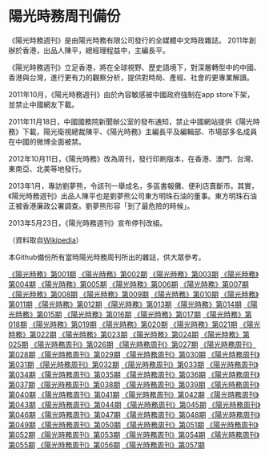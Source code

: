 # 陽光時務周刊備份

《陽光時務週刊》是由陽光時務有限公司發行的全媒體中文時政雜誌。 2011年創辦於香港，出品人陳平，總經理程益中，主編長平。

《陽光時務週刊》立足香港，將在全球視野、歷史語境下，對深層轉型中的中國、香港與台灣，進行更有力的觀察分析，提供對時局、產經、社會的更專業解讀。

2011年10月，《陽光時務週刊》由於內容敏感被中國政府強制在app store下架，並禁止中國網友下載。

2011年11月18日，中國國務院新聞辦公室的發布通知，禁止中國網站提供《陽光時務》下載，陽光衛視總裁陳平、《陽光時務》主編長平及編輯部、市場部多名成員在中國的微博全面被禁。

2012年10月11日，《陽光時務》改為周刊，發行印刷版本，在香港、澳門、台灣、東南亞、北美等地發行。

2013年1月，專訪劉夢熊，令該刊一舉成名，多區書報攤、便利店賣斷市。其實，《陽光時務週刊》出品人陳平也是劉夢熊公司東方明珠石油的董事。東方明珠石油正被香港廉政公署調查。劉夢熊形容「到了最危險的時候」。

2013年5月23日，《陽光時務週刊》宣布停刊改組。

（資料取自[Wikipedia](https://zh.wikipedia.org/zh-tw/%E9%99%BD%E5%85%89%E6%99%82%E5%8B%99%E9%80%B1%E5%88%8A)）

本Github備份所有當時陽光時務周刊所出的雜誌，供大眾參考。

[《陽光時務》第001期](《陽光時務》第001期.pdf)
[《陽光時務》第002期](《陽光時務》第002期.pdf)
[《陽光時務》第003期](《陽光時務》第003期.pdf)
[《陽光時務》第004期](《陽光時務》第004期.pdf)
[《陽光時務》第005期](《陽光時務》第005期.pdf)
[《陽光時務》第006期](《陽光時務》第006期.pdf)
[《陽光時務》第007期](《陽光時務》第007期.pdf)
[《陽光時務》第008期](《陽光時務》第008期.pdf)
[《陽光時務》第009期](《陽光時務》第009期.pdf)
[《陽光時務》第010期](《陽光時務》第010期.pdf)
[《陽光時務》第011期](《陽光時務》第011期.pdf)
[《陽光時務》第012期](《陽光時務》第012期.pdf)
[《陽光時務》第013期](《陽光時務》第013期.pdf)
[《陽光時務》第014期](《陽光時務》第014期.pdf)
[《陽光時務》第015期](《陽光時務》第015期.pdf)
[《陽光時務》第016期](《陽光時務》第016期.pdf)
[《陽光時務》第017期](《陽光時務》第017期.pdf)
[《陽光時務》第018期](《陽光時務》第018期.pdf)
[《陽光時務》第019期](《陽光時務》第019期.pdf)
[《陽光時務》第020期](《陽光時務》第020期.pdf)
[《陽光時務》第021期](《陽光時務》第021期.pdf)
[《陽光時務》第022期](《陽光時務》第022期.pdf)
[《陽光時務》第023期](《陽光時務》第023期.pdf)
[《陽光時務》第024期](《陽光時務》第024期.pdf)
[《陽光時務》第025期](《陽光時務》第025期.pdf)
[《陽光時務周刊》第026期](《陽光時務周刊》第026期.pdf)
[《陽光時務周刊》第027期](《陽光時務周刊》第027期.pdf)
[《陽光時務周刊》第028期](《陽光時務周刊》第028期.pdf)
[《陽光時務周刊》第029期](《陽光時務周刊》第029期.pdf)
[《陽光時務周刊》第030期](《陽光時務周刊》第030期.pdf)
[《陽光時務周刊》第031期](《陽光時務周刊》第031期.pdf)
[《陽光時務周刊》第032期](《陽光時務周刊》第032期.pdf)
[《陽光時務周刊》第033期](《陽光時務周刊》第033期.pdf)
[《陽光時務周刊》第034期](《陽光時務周刊》第034期.pdf)
[《陽光時務周刊》第035期](《陽光時務周刊》第035期.pdf)
[《陽光時務周刊》第036期](《陽光時務周刊》第036期.pdf)
[《陽光時務周刊》第037期](《陽光時務周刊》第037期.pdf)
[《陽光時務周刊》第038期](《陽光時務周刊》第038期.pdf)
[《陽光時務周刊》第039期](《陽光時務周刊》第039期.pdf)
[《陽光時務周刊》第040期](《陽光時務周刊》第040期.pdf)
[《陽光時務周刊》第041期](《陽光時務周刊》第041期.pdf)
[《陽光時務周刊》第042期](《陽光時務周刊》第042期.pdf)
[《陽光時務周刊》第043期](《陽光時務周刊》第043期.pdf)
[《陽光時務周刊》第044期](《陽光時務周刊》第044期.pdf)
[《陽光時務周刊》第045期](《陽光時務周刊》第045期.pdf)
[《陽光時務周刊》第046期](《陽光時務周刊》第046期.pdf)
[《陽光時務周刊》第047期](《陽光時務周刊》第047期.pdf)
[《陽光時務周刊》第048期](《陽光時務周刊》第048期.pdf)
[《陽光時務周刊》第049期](《陽光時務周刊》第049期.pdf)
[《陽光時務周刊》第050期](《陽光時務周刊》第050期.pdf)
[《陽光時務周刊》第051期](《陽光時務周刊》第051期.pdf)
[《陽光時務周刊》第052期](《陽光時務周刊》第052期.pdf)
[《陽光時務周刊》第053期](《陽光時務周刊》第053期.pdf)
[《陽光時務周刊》第054期](《陽光時務周刊》第054期.pdf)
[《陽光時務周刊》第055期](《陽光時務周刊》第055期.pdf)
[《陽光時務周刊》第056期](《陽光時務周刊》第056期.pdf)
[《陽光時務周刊》第057期](《陽光時務周刊》第057期.pdf)
